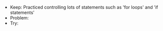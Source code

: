 - Keep: Practiced controlling lots of statements such as 'for loops' and 'if statements'
- Problem: 
- Try: 
